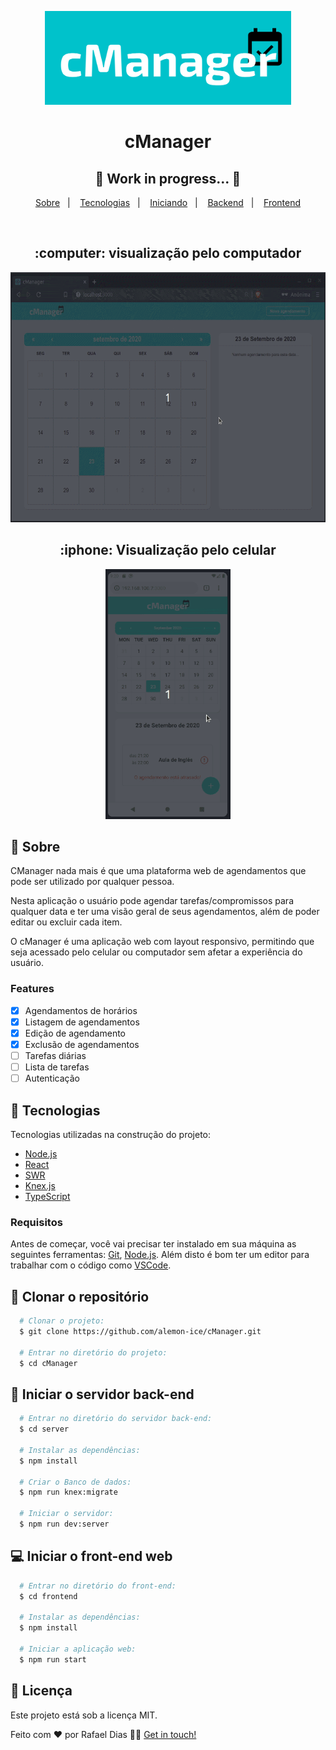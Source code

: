 <p align="center">
  <img src="./github/logo.png" height="150" alt="cManager" />
</p>

<h1 align="center">cManager</h1>

<h2 align="center">
	🚧  Work in progress...  🚧
</h2>

<p align="center">
  <a href="#page_with_curl-sobre">Sobre</a>&nbsp;&nbsp;&nbsp;|&nbsp;&nbsp;&nbsp;
  <a href="#books-tecnologias">Tecnologias</a>&nbsp;&nbsp;&nbsp;|&nbsp;&nbsp;&nbsp;
  <a href="#rocket-clonar-o-repositório">Iniciando</a>&nbsp;&nbsp;&nbsp;|&nbsp;&nbsp;&nbsp;
  <a href="#gear-iniciar-o-back-end">Backend</a>&nbsp;&nbsp;&nbsp;|&nbsp;&nbsp;&nbsp;
  <a href="#computer-iniciar-o-front-end">Frontend</a>
</p>

<br />

<h2 align="center">:computer: visualização pelo computador</h2>
<div align="center">
  <img src="./github/web-version.gif" alt="Demonstração da aplicação" height="400">
</div>

<h2 align="center">:iphone: Visualização pelo celular</h2>
<div align="center">
  <img src="./github/mobile-version.gif" alt="Demonstração da aplicação" height="400">
</div>

## :page_with_curl: Sobre

CManager nada mais é que uma plataforma web de agendamentos que pode ser utilizado por qualquer pessoa.

Nesta aplicação o usuário pode agendar tarefas/compromissos para qualquer data e ter uma visão geral de seus agendamentos, além de poder editar ou excluir cada item.

O cManager é uma aplicação web com layout responsivo, permitindo que seja acessado pelo celular ou computador sem afetar a experiência do usuário.

### Features

- [x] Agendamentos de horários
- [x] Listagem de agendamentos
- [x] Edição de agendamento
- [x] Exclusão de agendamentos
- [ ] Tarefas diárias
- [ ] Lista de tarefas
- [ ] Autenticação

## :wrench: Tecnologias

Tecnologias utilizadas na construção do projeto:

- [Node.js](https://nodejs.org/en/)
- [React](https://reactjs.org/)
- [SWR](https://swr.vercel.app/)
- [Knex.js](https://knexjs.org/)
- [TypeScript](https://www.typescriptlang.org/)

### Requisitos

Antes de começar, você vai precisar ter instalado em sua máquina as seguintes ferramentas:
[Git](https://git-scm.com), [Node.js](https://nodejs.org/en/). 
Além disto é bom ter um editor para trabalhar com o código como [VSCode](https://code.visualstudio.com/).


## :open_file_folder: Clonar o repositório
``` bash
  # Clonar o projeto:
  $ git clone https://github.com/alemon-ice/cManager.git

  # Entrar no diretório do projeto:
  $ cd cManager
```

## :rocket: Iniciar o servidor back-end
```bash
  # Entrar no diretório do servidor back-end:
  $ cd server

  # Instalar as dependências:
  $ npm install

  # Criar o Banco de dados:
  $ npm run knex:migrate

  # Iniciar o servidor:
  $ npm run dev:server
```

## :computer: Iniciar o front-end web
```bash
  # Entrar no diretório do front-end:
  $ cd frontend

  # Instalar as dependências:
  $ npm install

  # Iniciar a aplicação web:
  $ npm run start
```


## 📝 Licença

Este projeto está sob a licença MIT.

Feito com ❤️ por Rafael Dias 👋🏻 [Get in touch!](https://github.com/alemon-ice)